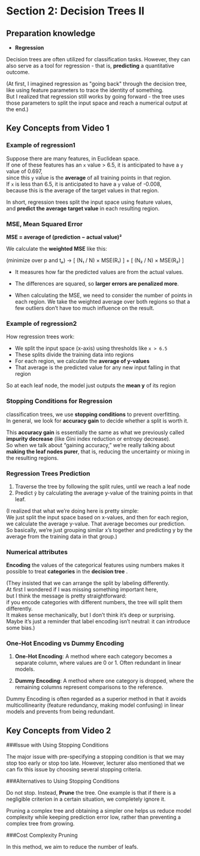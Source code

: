 # Section 2: Decision Trees II


## Preparation knowledge

- **Regression**

Decision trees are often utilized for classification tasks. However, they can also serve as a tool for regression - that is, **predicting** a quantitative outcome.

(At first, I imagined regression as "going back" through the decision tree,  
like using feature parameters to trace the identity of something.  
But I realized that regression still works by going forward - 
the tree uses those parameters to split the input space and reach a numerical output at the end.)


## Key Concepts from Video 1


### Example of regression1


Suppose there are many features, in Euclidean space.  
If one of these features has an `x` value > 6.5, it is anticipated to have a `y` value of 0.697,  
since this `y` value is the **average** of all training points in that region.  
If `x` is less than 6.5, it is anticipated to have a `y` value of -0.008,  
because this is the average of the target values in that region.

In short, regression trees split the input space using feature values,  
and **predict the average target value** in each resulting region.


### MSE, Mean Squared Error

**MSE = average of (prediction − actual value)²**

We calculate the **weighted MSE** like this:

(minimize over p and tₚ)
→ [ (N₁ / N) × MSE(R₁) ] + [ (N₂ / N) × MSE(R₂) ]

- It measures how far the predicted values are from the actual values.
- The differences are squared, so **larger errors are penalized more**.

- When calculating the MSE, we need to consider the number of points in each region. We take the weighted average over both regions so that a few outliers don’t have too much influence on the result.


### Example of regression2

How regression trees work:

- We split the input space (x-axis) using thresholds like `x > 6.5`
- These splits divide the training data into regions
- For each region, we calculate the **average of y-values**
- That average is the predicted value for any new input falling in that region

So at each leaf node, the model just outputs the **mean y** of its region


### Stopping Conditions for Regression


classification trees, we use **stopping conditions** to prevent overfitting.  
In general, we look for **accuracy gain** to decide whether a split is worth it.

This **accuracy gain** is essentially the same as what we previously called **impurity decrease**  (like Gini index reduction or entropy decrease).  
So when we talk about “gaining accuracy,” we’re really talking about **making the leaf nodes purer**, that is, reducing the uncertainty or mixing in the resulting regions.


### Regression Trees Prediction

1. Traverse the tree by following the split rules, until we reach a leaf node
2. Predict `ŷ` by calculating the average y-value of the training points in that leaf.

(I realized that what we’re doing here is pretty simple:  
We just split the input space based on x-values, and then for each region, we calculate the average y-value. That average becomes our prediction.  
So basically, we’re just grouping similar x’s together and predicting y by the average from the training data in that group.)


### Numerical attributes

**Encoding** the values of the categorical features using numbers makes it possible to treat **categories** in the **decision tree** .

(They insisted that we can arrange the split by labeling differently.  
At first I wondered if I was missing something important here,  
but I think the message is pretty straightforward:  
if you encode categories with different numbers, the tree will split them differently.  
It makes sense mechanically, but I don’t think it’s deep or surprising.  
Maybe it’s just a reminder that label encoding isn’t neutral: it can introduce some bias.)


### One-Hot Encoding vs Dummy Encoding

1. **One-Hot Encoding**: A method where each category becomes a separate column, where values are 0 or 1. Often redundant in linear models.

2. **Dummy Encoding**: A method where one category is dropped, where the remaining columns represent comparisons to the reference.

Dummy Encoding is often regarded as a superior method in that it avoids multicollinearity (feature redundancy, making model confusing) in linear models and prevents from being redundant. 


## Key Concepts from Video 2


###Issue with Using Stopping Conditions

The major issue with pre-specifying a stopping condition is that we may stop too early or stop too late. However, lecturer also mentioned that we can fix this issue by choosing several stopping criteria.


###Alternatives to Using Stopping Conditions

Do not stop. Instead, **Prune** the tree. One example is that if there is a negligible criterion in a certain situation, we completely ignore it.

Pruning a complex tree and obtaining a simpler one helps us reduce model complexity while keeping prediction error low, rather than preventing a complex tree from growing.


###Cost Complexity Pruning 

In this method, we aim to reduce the number of leafs.
